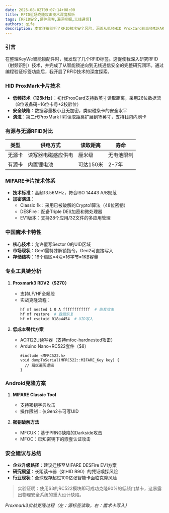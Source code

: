 ```yaml
---
date: 2025-08-02T09:07:14+08:00
title: RFID近场克隆攻击技术深度解析
tags: [RFID安全,硬件黑客,漏洞挖掘,无线通信]
authors: qife
description: 本文详细剖析了RFID技术安全风险，涵盖从低频HID ProxCard到高频MIFARE Classic的克隆技术，包括Proxmark3实战操作、Arduino低成本实验方案及Android手机克隆方法，揭示了物理访问控制系统的深层安全隐患。
---
```


### 引言  
在整理KeyWe智能锁配件时，我发现了几个RFID标签。这促使我深入研究RFID（射频识别）技术，并完成了从智能锁逆向到无线通信安全的完整研究闭环。通过编程验证标签功能后，我开启了RFID技术的深度探索。

### HID ProxMark卡片技术  
- **低频技术（125kHz）**：初代ProxCard支持数英寸读取距离，采用26位数据流（8位设备码+16位卡号+2校验位）  
- **安全缺陷**：数据容量极小且无加密，类似磁条卡的安全水平  
- **演进**：第二代ProxMark II将读取距离扩展到15英寸，支持钱包内刷卡

### 有源与无源RFID对比  
| 类型   | 供电方式          | 读取距离       | 寿命         |
|--------|-------------------|----------------|--------------|
| 无源卡 | 读写器电磁感应供电 | 厘米级         | 无电池限制   |
| 有源卡 | 内置锂电池         | 可达150米      | 2-7年        |

### MIFARE卡片技术体系  
- **技术标准**：高频13.56MHz，符合ISO 14443 A/B规范  
- **加密演进**：  
  - Classic 1k：采用已被破解的Crypto1算法（48位密钥）  
  - DESFire：配备Triple DES加密和微处理器  
  - EV1版本：支持28个应用/32文件的多应用管理  

### 中国魔术卡特性  
- **核心技术**：允许覆写Sector 0的UID区域  
- **市场现状**：Gen1需特殊解锁指令，Gen2可直接写入  
- **存储结构**：16个扇区×4块×16字节=1KB容量  

### 专业工具链分析  
1. **Proxmark3 RDV2（$270）**  
   - 支持LF/HF全频段  
   - 实战克隆流程：  
     ```bash
     hf mf nested 1 0 A ffffffffffff  # 嵌套攻击
     hf mf restore  # 数据恢复
     hf mf csetuid 018a4454  # UID写入
     ```

2. **低成本替代方案**  
   - ACR122U读写器（支持mfoc-hardnested攻击）  
   - Arduino Nano+RC522套件（$8）  
     ```arduino
     #include <MFRC522.h>
     void dumpToSerial(MFRC522::MIFARE_Key key) {
       // 扇区遍历逻辑
     }
     ```

### Android克隆方案  
1. **MIFARE Classic Tool**  
   - 支持密钥字典攻击  
   - 操作限制：仅Gen2卡可写UID  

2. **密钥破解方法**  
   - MFCUK：基于PRNG缺陷的Darkside攻击  
   - MFOC：已知密钥下的嵌套认证攻击  

### 安全建议与总结  
- **企业升级路径**：建议迁移至MIFARE DESFire EV1方案  
- **研究展望**：长距读卡器（如HID R90）的凭证嗅探风险  
- **行业现状**：全球现存超过100亿张智能卡面临克隆风险  

> 实验证明：使用$3的RC522模块即可成功克隆90%的低频门禁卡，这暴露出物理安全系统的重大设计缺陷。

*Proxmark3实战克隆过程（左：源标签读取，右：魔术卡写入）*